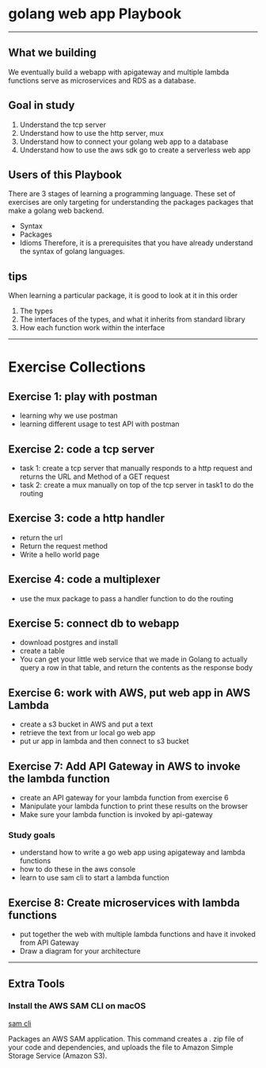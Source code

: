 
# golang web app Playbook

---
## What we building

We eventually build a webapp with apigateway and multiple lambda functions serve as microservices and RDS as a database.
## Goal in study
1. Understand the tcp server
2. Understand how to use the http server, mux
3. Understand how to connect your golang web app to a database
4. Understand how to use the aws sdk go to create a serverless web app

## Users of this Playbook

There are 3 stages of learning a programming language. These set of exercises are only targeting for understanding the packages packages that make a golang web backend.

- Syntax
- Packages
- Idioms
Therefore, it is a prerequisites that you have already understand the syntax of golang languages.

## tips

When learning a particular package, it is good to look at it in this order
1. The types
2. The interfaces of the types, and what it inherits from standard library
3. How each function work within the interface

---

# Exercise Collections
## Exercise 1: play with postman
- learning why we use postman
- learning different usage to test API with postman

## Exercise 2: code a tcp server
- task 1: create a tcp server that manually responds to a http request and returns the URL and Method of a GET request
- task 2: create a mux manually on top of the tcp server in task1 to do the routing
## Exercise 3: code a http handler

- return the url
- Return the request method
- Write a hello world page

## Exercise 4: code a multiplexer
- use the mux package to pass a handler function to do the routing

## Exercise 5: connect db to webapp
- download postgres and install
- create a table
- You can get your little web service that we made in Golang to actually query a row in that table, and return the contents as the response body

## Exercise 6: work with AWS, put web app in AWS Lambda
- create a s3 bucket in AWS and put a text
- retrieve the text from ur local go web app
- put ur app in lambda and then connect to s3 bucket

## Exercise 7: Add API Gateway in AWS to invoke the lambda function
- create an API gateway for your lambda function from exercise 6
- Manipulate your lambda function to print these results on the browser
- Make sure your lambda function is invoked by api-gateway

### Study goals
- understand how to write a go web app using apigateway and lambda functions
- how to do these in the aws console
- learn to use sam cli to start a lambda function

## Exercise 8: Create microservices with lambda functions
- put together the web with multiple lambda functions and have it invoked from API Gateway
- Draw a diagram for your architecture

---
## Extra Tools

### Install the AWS SAM CLI on macOS
[sam cli](https://docs.aws.amazon.com/serverless-application-model/latest/developerguide/serverless-sam-cli-install-mac.html)

Packages an AWS SAM application. This command creates a . zip file of your code and dependencies, and uploads the file to Amazon Simple Storage Service (Amazon S3).

